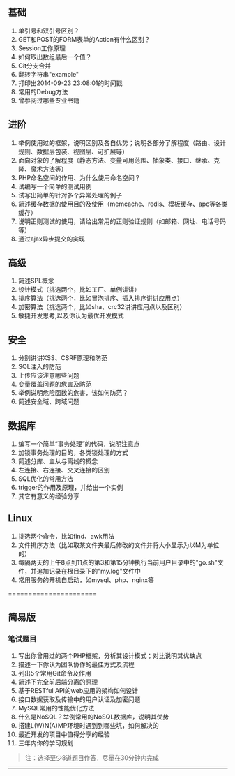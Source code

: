 ## 基础
1. 单引号和双引号区别？
2. GET和POST的FORM表单的Action有什么区别？ 
3. Session工作原理
4. 如何取出数组最后一个值？
5. Git分支合并
6. 翻转字符串"example"
7. 打印出2014-09-23 23:08:01的时间戳
8. 常用的Debug方法
9. 曾参阅过哪些专业书籍

## 进阶
1. 举例使用过的框架，说明区别及各自优势；说明各部分了解程度（路由、设计规则、数据层包装、视图层、可扩展等）
2. 面向对象的了解程度（静态方法、变量可用范围、抽象类、接口、继承、克隆、魔术方法等）
3. PHP命名空间的作用、为什么使用命名空间？
4. 试编写一个简单的测试用例
5. 试写出简单的针对多个异常处理的例子
6. 简述缓存数据的使用目的及使用（memcache、redis、模板缓存、apc等各类缓存）
7. 说明正则测试的使用，请给出常用的正则验证规则（如邮箱、网址、电话号码等）
8. 通过ajax异步提交的实现

## 高级
1. 简述SPL概念
2. 设计模式（挑选两个，比如工厂、单例讲讲）
3. 排序算法（挑选两个，比如冒泡排序、插入排序讲讲应用点）
4. 加密算法（挑选两个，比如sha、crc32讲讲应用点以及区别）
5. 敏捷开发思考,以及你认为最优开发模式

## 安全
1. 分别讲讲XSS、CSRF原理和防范
2. SQL注入的防范
3. 上传应该注意哪些问题
4. 变量覆盖问题的危害及防范
5. 举例说明危险函数的危害，该如何防范？
6. 简述安全域、跨域问题

## 数据库
1. 编写一个简单“事务处理”的代码，说明注意点
2. 加锁事务处理的目的，各类锁处理的方式
3. 简述分库、主从与离线的概念
4. 左连接、右连接、交叉连接的区别
5. SQL优化的常用方法
6. trigger的作用及原理，并给出一个实例
7. 其它有意义的经验分享

## Linux
1. 挑选两个命令，比如find、awk用法
2. 文件排序方法（比如取某文件夹最后修改的文件并将大小显示为以M为单位的）
3. 每隔两天的上午8点到11点的第3和第15分钟执行当前用户目录中的"go.sh"文件，并追加记录在根目录下的"my.log"文件中
4. 常用服务的开机自启动，如mysql、php、nginx等

======================

## 简易版

### 笔试题目
1. 写出你曾用过的两个PHP框架，分析其设计模式；对比说明其优缺点
2. 描述一下你认为团队协作的最佳方式及流程
3. 列出5个常用Git命令及作用
4. 简述下完全前后端分离的原理
5. 基于RESTful API的web应用的架构如何设计
6. 接口数据获取及传输中的用户认证及加密问题
7. MySQL常用的性能优化方法
8. 什么是NoSQL？举例常用的NoSQL数据库，说明其优势
9. 搭建L(W)N(A)MP环境时遇到到哪些坑，如何解决的
10. 最近开发的项目中值得分享的经验
11. 三年内你的学习规划  

> 注：选择至少8道题目作答，尽量在30分钟内完成

-------------------------

